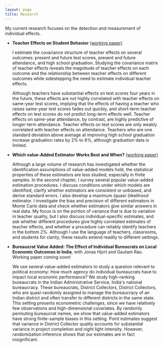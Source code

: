 ```yaml
---
layout: page
title: Research
---
```


My current research focuses on the detection and measurement of individual effects. 

<ul>
<li><p><b>Teacher Effects on Student Behavior</b> <a href='/public/full_chapter1.pdf'>(working paper)</a></p>

    
<p>I estimate the covariance structure of teacher effects on several 
outcomes: present and future test scores, present and future attendance, and
high school graduation. Studying the covariance matrix of teacher effects reveals
the magnitude of teacher effects on each outcome 
and the relationship between teacher effects on different outcomes
    while sidestepping the need to estimate individual teacher effects.

Although teachers have substantial effects on test
scores four years in the future, these effects are not highly correlated with
teacher effects on same-year test scores, implying that the effects of having a
teacher who raises same-year test scores fades out quickly, and short-term 
teacher effects on test scores do not predict long-term effects well. Teacher
effects on same-year attendance, by contrast, are highly predictive of longer-term
attendance. Teacher effects on test scores are only weakly correlated with 
teacher effects on attendance. Teachers who are one standard deviation above
average at improving high school graduation increase graduation rates by 2% to
8%, although graduation data is limited.
</p>
</li>

<li><p><b>Which value-Added Estimator Works Best and When?</b> <a href='/public/full_chapter2.pdf'>(working paper)</a></p>

<p>Although a large volume of research has investigated whether
the identification assumptions of value-added models hold, the statistical
properties of these estimators are less studied, especially in finite
samples. In the second chapter, I survey several popular value-added
estimation procedures. I discuss conditions under which models are identified,
clarify whether estimators are consistent or unbiased, and derive standard
errors. I also develop a maximum (quasi-)likelihood estimator. I investigate
the bias and precision of different estimators in Monte Carlo data and check
whether estimators give similar answers in real data. My focus is on the 
portion of variance that is due to variation in teacher quality, but I also
discuss individual-specific estimates, and ask whether different procedures
give highly correlated estimates of teacher effects, and whether a procedure
can reliably identify teachers in the bottom 2%. Although I use the language
of teachers, classrooms, and students for clarity, these results extend
readily to different settings.
</p>
</li>

<li><p><b>Bureaucrat Value Added: The Effect of Individual Bureucrats on Local Economic Outcomes in India</b>, 
with Jonas Hjort and Gautam Rao. Working paper coming soon! </p>


<p>We use several value-added estimators to study a
question relevant to political economy: How much agency do individual 
bureaucrats have to impact local economic performance? We study
high-ranking bureaucrats in the Indian Administrative Service, 
India's national bureaucracy. These bureaucrats, District Collectors,
District Collectors, who are quasi-randomly assigned to manage the 
bureaucracy of an Indian district and often transfer to different districts
in the same state. This setting presents econometric challenges, since we
have relatively few observations and high-dimensional covariates. By randomly
permuting bureaucrat names, we show that value-added estimators have strong
finite-sample biases in this setting. Point estimates suggest that variance in
District Collector quality accounts for substantial variance in project
completion and night light intensity. However, randomization inference shows
that our estimates are in fact insignificant.
</p>
</li>
</ul>
